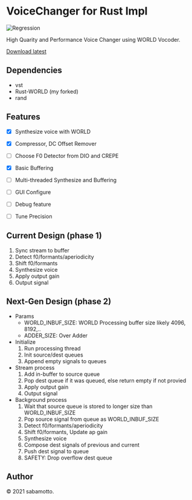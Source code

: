 # VoiceChanger for Rust Impl

![Regression](https://github.com/sabamotto/voicechange-rust-win/workflows/Regression/badge.svg)

High Quarity and Performance Voice Changer using WORLD Vocoder.

[Download latest](https://github.com/sabamotto/voicechange-rust-win/releases/latest)


## Dependencies

- vst
- Rust-WORLD (my forked)
- rand


## Features

- [x] Synthesize voice with WORLD
- [x] Compressor, DC Offset Remover
- [ ] Choose F0 Detector from DIO and CREPE
- [x] Basic Buffering
- [ ] Multi-threaded Synthesize and Buffering
- [ ] GUI Configure
- [ ] Debug feature
- [ ] Tune Precision


## Current Design (phase 1)

1. Sync stream to buffer
2. Detect f0/formants/aperiodicity
3. Shift f0/formants
4. Synthesize voice
5. Apply output gain
6. Output signal


## Next-Gen Design (phase 2)

- Params
    - WORLD_INBUF_SIZE: WORLD Processing buffer size likely 4096, 8192,..
    - ADDER_SIZE: Over Adder
- Initialize
    1. Run processing thread
    2. Init source/dest queues
    3. Append empty signals to queues
- Stream process
    1. Add in-buffer to source queue
    2. Pop dest queue if it was queued, else return empty if not provied
    3. Apply output gain
    3. Output signal
- Background process
    1. Wait that source queue is stored to longer size than WORLD_INBUF_SIZE
    2. Pop source signal from queue as WORLD_INBUF_SIZE
    3. Detect f0/formants/aperiodicity
    4. Shift f0/formants, Update ap gain
    5. Synthesize voice
    6. Compose dest signals of previous and current
    7. Push dest signal to queue
    8. SAFETY: Drop overflow dest queue

## Author

&copy; 2021 sabamotto.
